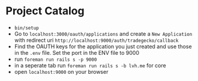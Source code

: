 # Project Catalog
- `bin/setup`
- Go to `localhost:3000/oauth/applications` and create a `New Application` with redirect uri
  `http://localhost:9000/auth/tradegecko/callback`
- Find the OAUTH keys for the application you just created and use those in the `.env` file. Set the port in the ENV file to 9000
- run `foreman run rails s -p 9000`
- in a seperate tab run `foreman run rails s -b lvh.me` for core
- open `localhost:9000` on your browser